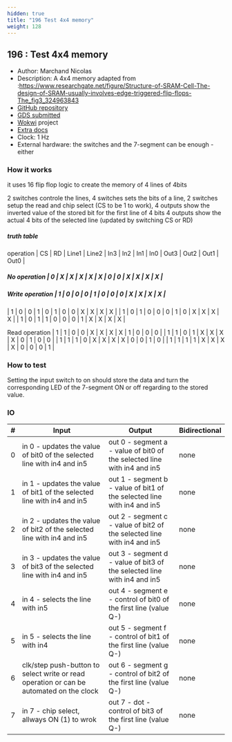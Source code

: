 ```yaml
---
hidden: true
title: "196 Test 4x4 memory"
weight: 128
---
```


## 196 : Test 4x4 memory

* Author: Marchand Nicolas
* Description: A 4x4 memory adapted from :https://www.researchgate.net/figure/Structure-of-SRAM-Cell-The-design-of-SRAM-usually-involves-edge-triggered-flip-flops-The_fig3_324963843
* [GitHub repository](https://github.com/MCH-NI/tt04-Test)
* [GDS submitted](https://github.com/MCH-NI/tt04-Test/actions/runs/6059059128)
* [Wokwi](https://wokwi.com/projects/369864099838656513) project
* [Extra docs]()
* Clock: 1 Hz
* External hardware: the switches and the 7-segment can be enough - either 



### How it works

it uses 16 flip flop logic to create the memory of 4 lines of 4bits

2 switches controle the lines,
4 switches sets the bits of a line,
2 switches setup the read and chip select (CS to be 1 to work),
4 outputs show the inverted value of the stored bit for the first line of 4 bits
4 outputs show the actual 4 bits of the selected line (updated by switching CS or RD)

##### truth table
operation       | CS | RD | Line1 | Line2 | In3 | In2 | In1 | In0 | Out3 | Out2 | Out1 | Out0 |

##### No operation    | 0  |  X |   X   |   X   |  X  |  X  |  0  |  0  |   X  |   X  |   X  |   X  |

##### Write operation | 1  |  0 |   0   |   0   |  1  |  0  |  0  |  0  |   X  |   X  |   X  |   X  |
| 1  |  0 |   0   |   1   |  0  |  1  |  0  |  0  |   X  |   X  |   X  |   X  |
| 1  |  0 |   1   |   0   |  0  |  0  |  1  |  0  |   X  |   X  |   X  |   X  |
| 1  |  0 |   1   |   1   |  0  |  0  |  0  |  1  |   X  |   X  |   X  |   X  |

Read operation  | 1  |  1 |   0   |   0   |  X  |  X  |  X  |  X  |   1  |   0  |   0  |   0  |
| 1  |  1 |   0   |   1   |  X  |  X  |  X  |  X  |   0  |   1  |   0  |   0  |
| 1  |  1 |   1   |   0   |  X  |  X  |  X  |  X  |   0  |   0  |   1  |   0  |
| 1  |  1 |   1   |   1   |  X  |  X  |  X  |  X  |   0  |   0  |   0  |   1  |


### How to test

Setting the input switch to on should store the data and turn the corresponding LED of the 7-segment ON or off regarding to the stored value.


### IO

| # | Input        | Output       | Bidirectional      |
|---|--------------|--------------| -------------------|
| 0 | in 0 - updates the value of bit0 of the selected line with in4 and in5  | out 0 - segment a - value of bit0 of the selected line with in4 and in5 | none |
| 1 | in 1 - updates the value of bit1 of the selected line with in4 and in5  | out 1 - segment b - value of bit1 of the selected line with in4 and in5 | none |
| 2 | in 2 - updates the value of bit2 of the selected line with in4 and in5  | out 2 - segment c - value of bit2 of the selected line with in4 and in5 | none |
| 3 | in 3 - updates the value of bit3 of the selected line with in4 and in5  | out 3 - segment d - value of bit3 of the selected line with in4 and in5 | none |
| 4 | in 4 - selects the line with in5  | out 4 - segment e - control of bit0 of the first line (value Q-) | none |
| 5 | in 5 - selects the line with in4  | out 5 - segment f - control of bit1 of the first line (value Q-) | none |
| 6 | clk/step push-button to select write or read operation or can be automated on the clock  | out 6 - segment g - control of bit2 of the first line (value Q-) | none |
| 7 | in 7 - chip select, allways ON (1) to wrok  | out 7 - dot - control of bit3 of the first line (value Q-) | none |

